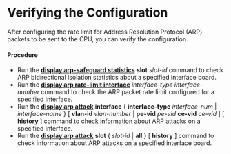 Verifying the Configuration
===========================

After configuring the rate limit for Address Resolution Protocol (ARP) packets to be sent to the CPU, you can verify the configuration.

#### Procedure

* Run the [**display arp-safeguard statistics**](cmdqueryname=display+arp-safeguard+statistics) **slot** *slot-id* command to check ARP bidirectional isolation statistics about a specified interface board.
* Run the [**display arp rate-limit interface**](cmdqueryname=display+arp+rate-limit+interface) *interface-type* *interface-number* command to check the ARP packet rate limit configured for a specified interface.
* Run the [**display arp attack**](cmdqueryname=display+arp+attack) **interface** { **interface-type** *interface-num* | *interface-name* } [ **vlan-id** *vlan-number* | **pe-vid** *pe-vid* **ce-vid** *ce-vid* ] [ **history** ] command to check information about ARP attacks on a specified interface.
* Run the [**display arp attack**](cmdqueryname=display+arp+attack) **slot** { *slot-id* | **all** } [ **history** ] command to check information about ARP attacks on a specified interface board.